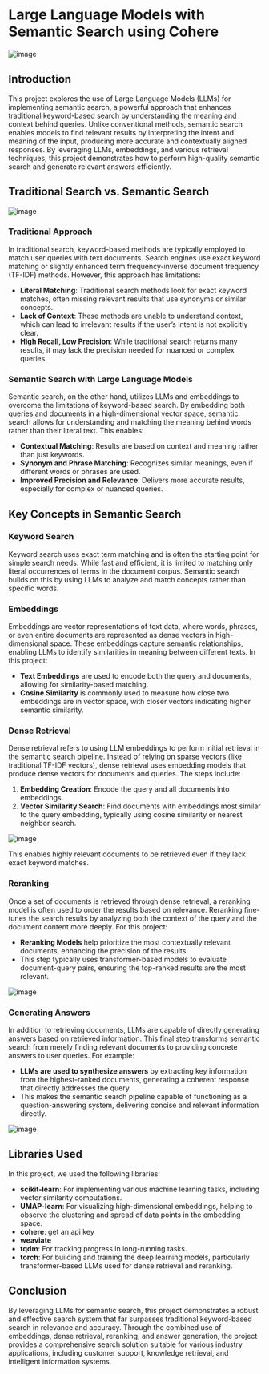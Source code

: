 # Large Language Models with Semantic Search using Cohere

![image](https://github.com/user-attachments/assets/074f5e9d-e50f-4ea8-b741-0fa072f2988c)


## Introduction

This project explores the use of Large Language Models (LLMs) for implementing semantic search, a powerful approach that enhances traditional keyword-based search by understanding the meaning and context behind queries. Unlike conventional methods, semantic search enables models to find relevant results by interpreting the intent and meaning of the input, producing more accurate and contextually aligned responses. By leveraging LLMs, embeddings, and various retrieval techniques, this project demonstrates how to perform high-quality semantic search and generate relevant answers efficiently.
     
## Traditional Search vs. Semantic Search

![image](https://github.com/user-attachments/assets/a1b050f6-8053-464f-84c5-e34ad299a26b)

### Traditional Approach
In traditional search, keyword-based methods are typically employed to match user queries with text documents. Search engines use exact keyword matching or slightly enhanced term frequency-inverse document frequency (TF-IDF) methods. However, this approach has limitations:
- **Literal Matching**: Traditional search methods look for exact keyword matches, often missing relevant results that use synonyms or similar concepts.
- **Lack of Context**: These methods are unable to understand context, which can lead to irrelevant results if the user’s intent is not explicitly clear.
- **High Recall, Low Precision**: While traditional search returns many results, it may lack the precision needed for nuanced or complex queries.

### Semantic Search with Large Language Models
Semantic search, on the other hand, utilizes LLMs and embeddings to overcome the limitations of keyword-based search. By embedding both queries and documents in a high-dimensional vector space, semantic search allows for understanding and matching the meaning behind words rather than their literal text. This enables:
- **Contextual Matching**: Results are based on context and meaning rather than just keywords.
- **Synonym and Phrase Matching**: Recognizes similar meanings, even if different words or phrases are used.
- **Improved Precision and Relevance**: Delivers more accurate results, especially for complex or nuanced queries.

## Key Concepts in Semantic Search

### Keyword Search
Keyword search uses exact term matching and is often the starting point for simple search needs. While fast and efficient, it is limited to matching only literal occurrences of terms in the document corpus. Semantic search builds on this by using LLMs to analyze and match concepts rather than specific words.

### Embeddings
Embeddings are vector representations of text data, where words, phrases, or even entire documents are represented as dense vectors in high-dimensional space. These embeddings capture semantic relationships, enabling LLMs to identify similarities in meaning between different texts. In this project:
- **Text Embeddings** are used to encode both the query and documents, allowing for similarity-based matching.
- **Cosine Similarity** is commonly used to measure how close two embeddings are in vector space, with closer vectors indicating higher semantic similarity.

### Dense Retrieval
Dense retrieval refers to using LLM embeddings to perform initial retrieval in the semantic search pipeline. Instead of relying on sparse vectors (like traditional TF-IDF vectors), dense retrieval uses embedding models that produce dense vectors for documents and queries. The steps include:
1. **Embedding Creation**: Encode the query and all documents into embeddings.
2. **Vector Similarity Search**: Find documents with embeddings most similar to the query embedding, typically using cosine similarity or nearest neighbor search.

![image](https://github.com/user-attachments/assets/fed7366a-b6ac-4a92-88fb-a38d08a05952)

  
This enables highly relevant documents to be retrieved even if they lack exact keyword matches.

### Reranking
Once a set of documents is retrieved through dense retrieval, a reranking model is often used to order the results based on relevance. Reranking fine-tunes the search results by analyzing both the context of the query and the document content more deeply. For this project:
- **Reranking Models** help prioritize the most contextually relevant documents, enhancing the precision of the results.
- This step typically uses transformer-based models to evaluate document-query pairs, ensuring the top-ranked results are the most relevant.

![image](https://github.com/user-attachments/assets/6f1eec66-abe8-4ebb-ae1c-53deb110a7a8)


### Generating Answers
In addition to retrieving documents, LLMs are capable of directly generating answers based on retrieved information. This final step transforms semantic search from merely finding relevant documents to providing concrete answers to user queries. For example:
- **LLMs are used to synthesize answers** by extracting key information from the highest-ranked documents, generating a coherent response that directly addresses the query.
- This makes the semantic search pipeline capable of functioning as a question-answering system, delivering concise and relevant information directly.

![image](https://github.com/user-attachments/assets/b3d6dfd6-66c8-4838-a2c3-b9b2ed392047)


## Libraries Used

In this project, we used the following libraries:
- **scikit-learn**: For implementing various machine learning tasks, including vector similarity computations.
- **UMAP-learn**: For visualizing high-dimensional embeddings, helping to observe the clustering and spread of data points in the embedding space.
- **cohere**: get an api key
- **weaviate**
- **tqdm**: For tracking progress in long-running tasks.
- **torch**: For building and training the deep learning models, particularly transformer-based LLMs used for dense retrieval and reranking.

## Conclusion

By leveraging LLMs for semantic search, this project demonstrates a robust and effective search system that far surpasses traditional keyword-based search in relevance and accuracy. Through the combined use of embeddings, dense retrieval, reranking, and answer generation, the project provides a comprehensive search solution suitable for various industry applications, including customer support, knowledge retrieval, and intelligent information systems.

